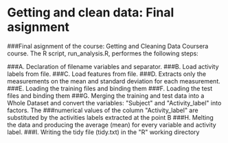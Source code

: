 # Getting and clean data: Final asignment

###Final asignment of the course: Getting and Cleaning Data Coursera course. The R script, run_analysis.R, performes the following steps:

###A. Declaration of filename variables and separator.
###B. Load activity labels from file.
###C. Load features from file.
###D. Extracts only the measurements on the mean and standard deviation for each measurement.
###E. Loading the training files and binding them
###F. Loading the test files and binding them
###G. Merging the training and test data into a Whole Dataset and convert the variables: "Subject" and "Activity_label" into factors. The ###numerical values of the column "Activity_label" are substituted by the activities labels extracted at the point B
###H. Melting the data and producing the average (mean) for every variable and activity label.
###I. Writing the tidy file (tidy.txt) in the "R" working directory  
